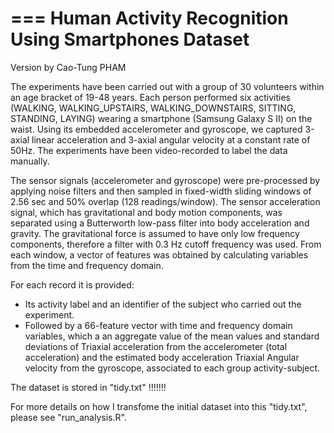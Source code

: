 ===
Human Activity Recognition Using Smartphones Dataset
===

Version by Cao-Tung PHAM

The experiments have been carried out with a group of 30 volunteers within an age bracket of 19-48 years. 
Each person performed six activities (WALKING, WALKING_UPSTAIRS, WALKING_DOWNSTAIRS, SITTING, STANDING, LAYING) 
wearing a smartphone (Samsung Galaxy S II) on the waist. Using its embedded accelerometer and gyroscope, 
we captured 3-axial linear acceleration and 3-axial angular velocity at a constant rate of 50Hz. 
The experiments have been video-recorded to label the data manually.  

The sensor signals (accelerometer and gyroscope) were pre-processed by applying noise filters 
and then sampled in fixed-width sliding windows of 2.56 sec and 50% overlap (128 readings/window). 
The sensor acceleration signal, which has gravitational and body motion components, was separated using a 
Butterworth low-pass filter into body acceleration and gravity. The gravitational force is assumed to have only low 
frequency components, therefore a filter with 0.3 Hz cutoff frequency was used. From each window, a vector of features 
was obtained by calculating variables from the time and frequency domain. 

For each record it is provided:
- Its activity label and an identifier of the subject who carried out the experiment.
- Followed by a 66-feature vector with time and frequency domain variables, which a an aggregate value of 
the mean values and standard deviations of Triaxial acceleration from the accelerometer (total acceleration) 
and the estimated body acceleration Triaxial Angular velocity from the gyroscope, associated to each group activity-subject.

The dataset is stored in "tidy.txt" !!!!!!!

For more details on how I transfome the initial dataset into this "tidy.txt", please see "run_analysis.R".
